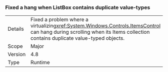 ### Fixed a hang when ListBox contains duplicate value-types

|   |   |
|---|---|
|Details|Fixed a problem where a virtualizing<xref:System.Windows.Controls.ItemsControl> can hang during scrolling when its Items collection contains duplicate value-typed objects.|
|Scope|Major|
|Version|4.8|
|Type|Runtime|

